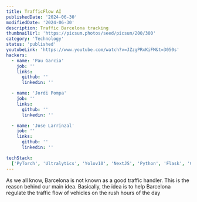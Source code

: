 ```yaml
---
title: TrafficFlow AI
publishedDate: '2024-06-30'
modifiedDate: '2024-06-30'
description: Traffic Barcelona tracking
thumbnailUrl: 'https://picsum.photos/seed/picsum/200/300'
category: 'Technology'
status: 'published'
youtubeLink: 'https://www.youtube.com/watch?v=JZzgPRxKiFM&t=3050s'
hackers:
  - name: 'Pau Garcia'
    job: ''
    links:
      github: ''
      linkedin: ''

  - name: 'Jordi Pompa'
    job: ''
    links:
      github: ''
      linkedin: ''

  - name: 'Jose Larrinzal'
    job: ''
    links:
      github: ''
      linkedin: ''

techStack:
  ['PyTorch', 'Ultralytics', 'Yolov10', 'NextJS', 'Python', 'Flask', 'Cuda']
---
```


As we all know, Barcelona is not known as a good traffic handler. This is the reason behind our main idea. Basically, the idea is to help Barcelona regulate the traffic flow of vehicles on the rush hours of the day

<YouTube id="JZzgPRxKiFM" timestamp="3050" thumbnail="https://picsum.photos/seed/picsum/200/300"/>
